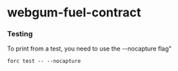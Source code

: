 # webgum-fuel-contract

### Testing

To print from a test, you need to use the --nocapture flag"
```
forc test -- --nocapture 
```